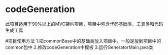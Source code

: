 # codeGeneration
此项目适用于90%以上的MVC架构项目，项目中包含代码基础类、工具类和代码生成工具

#项目使用方法
1.把commonBase中的基础类放入项目中，一般是放到项目中的common包中
2.修改codeGeneration中模板
3.运行GeneratorMain.java类
